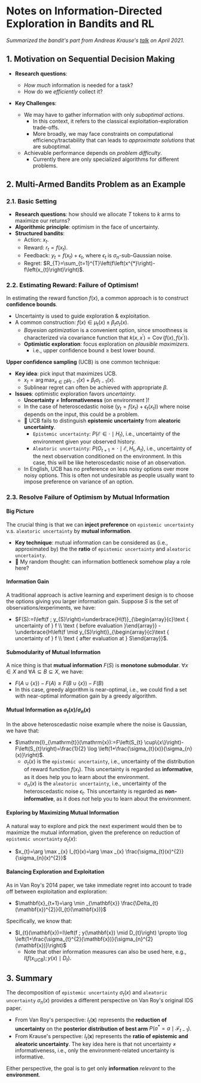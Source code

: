 # Notes on Information-Directed Exploration in Bandits and RL
*Summarized the bandit's part from Andreas Krause's [talk](https://www.imsi.institute/videos/%E2%80%8Binformation-directed-exploration-in-bandits-and-reinforcement-learning/) on April 2021.*

## 1. Motivation on Sequential Decision Making
- **Research questions**:
    - *How much* information is needed for a task?
    - How do we *efficiently* collect it?

- **Key Challenges**:
    - We may have to gather information with only *suboptimal actions*.
        - In this context, it refers to the classical exploitation-exploration trade-offs.
        - More broadly, we may face constraints on computational efficiency/tractability that can leads to *approximate solutions* that are suboptimal.
    - Achievable performance depends on *problem difficulty*.
        - Currently there are only specialized algorithms for different problems.

<!-- - **Key Takeaways**:
    - An efficient algorithm on *partial monitoring* problems.
        - It performs well simultaneously in all *linear* settings.
        - Also it works for *nonparametric* and *contextual* settings.
    - Approach is based on *Information-Directed Sampling*. -->

## 2. Multi-Armed Bandits Problem as an Example
### 2.1. Basic Setting
- **Research questions**: how should we allocate $T$ tokens to $k$ arms to maximize our returns?
- **Algorithmic principle**: optimism in the face of uncertainty.
- **Structured bandits**:
    - Action: $x_{t}$.
    - Reward: $r_{t}=f(x_{t})$.
    - Feedback: $y_{t} = f(x_{t}) + \epsilon _{t}$, where $\epsilon _{t}$ is $\sigma _{n}$-sub-Gaussian noise.
    - Regret: $R_{T}=\sum_{t=1}^{T}\left(f\left(x^{*}\right)-f\left(x_{t}\right)\right)$.

### 2.2. Estimating Reward: Failure of Optimism!
In estimating the reward function $f(x)$, a common approach is to construct **confidence bounds**.
- Uncertainty is used to guide exploration & exploitation.
- A common construction: $f(x) \in \mu_{t}(x) \pm \beta_{t} \sigma_{t}(x)$.
    - *Bayesian optimization*  is a convenient option, since smoothness is characterized via covariance function that $k\left(x, x^{\prime}\right)=\operatorname{Cov}\left(f(x), f\left(x^{\prime}\right)\right)$.
    - **Optimistic exploration**: focus exploration on *plausible maximizers*.
        - i.e., upper confidence bound $\geq$ best lower bound.

**Upper confidence sampling** (UCB) is one common technique:
- **Key idea**: pick input that maximizes UCB.
    - $x_{t}=\arg \max _{x \in D} \mu_{t-1}(x)+\beta_{t} \sigma_{t-1}(x)$.
    - Sublinear regret can often be achieved with appropriate $\beta$.
- **Issues**: optimistic exploration favors *uncertainty*.
    - **Uncertainty** $\neq$ **Informativeness** (on environment  )!
    - In the case of heteroscedastic noise ($y_{t}=f\left(x_{t}\right)+\epsilon_{t}\left(x_{t}\right)$) where noise depends on the input, this could be a problem.
    - 🎃 UCB fails to distinguish **epistemic uncertainty** from **aleatoric uncertainty**.
        - `Epistemic uncertainty`: $P\left(\mathcal{E} \in \cdot \mid H_{t}\right)$, i.e., uncertainty of the environment given your observed history.
        - `Aleatoric uncertainty`: $P\left(O_{t+1}=\cdot \mid \mathcal{E}, H_{t}, A_{t}\right)$, i.e., uncertainty of the next observation conditioned on the environment. In this case, this will be like heteroscedastic noise of an observation.
    - In English, UCB has no preference on less noisy options over more noisy options. This is often not undesirable as people usually want to impose preference on variance of an option.

### 2.3. Resolve Failure of Optimism by Mutual Information
#### Big Picture
The crucial thing is that we can **inject preference** on `epistemic uncertainty` v.s. `aleatoric uncertainty` by **mutual information**.
- **Key technique**: mutual information can be considered as (i.e., approximated by) the the **ratio** of `epistemic uncertainty` and `aleatoric uncertainty`.
- 👾 My random thought: can information bottleneck somehow play a role here?

#### Information Gain
A traditional approach is active learning and experiment design is to choose the options giving you larger information gain. Suppose $S$ is the set of observations/experiments, we have:
- $F(S):=I\left(f ; y_{S}\right)=\underbrace{H(f)}_{\begin{array}{c}\text { uncertainty of } f \\ \text { before evaluation }\end{array}} - \underbrace{H\left(f \mid y_{S}\right)}_{\begin{array}{c}\text { uncertainty of } f \\ \text { after evaluation at } S\end{array}}$.

#### Submodularity of Mutual Information
A nice thing is that **mutual information** $F(S)$ is **monotone submodular**. $\forall x \in X$ and $\forall A \subseteq B \subseteq X$, we have:
- $F(A \cup\{x\})-F(A) \geq F(B \cup\{x\})-F(B)$
- In this case, greedy algorithm is near-optimal, i.e., we could find a set with near-optimal information gain by a greedy algorithm.

#### Mutual Information as $\sigma_{t}(x) / \sigma_{n}(x)$
In the above heteroscedastic noise example where the noise is Gaussian, we have that:
- $\mathrm{I}_{\mathrm{t}}(\mathrm{x}):=F\left(S_{t} \cup\{x\}\right)-F\left(S_{t}\right)=\frac{1}{2} \log \left(1+\frac{\sigma_{t}(x)}{\sigma_{n}(x)}\right)$.
    - $\sigma_{t}(x)$ is the `epistemic uncertainty`, i.e., uncertainty of the distribution of reward function $f(x_{t})$. This uncertainty is regarded as **informative**, as it does help you to learn about the environment.
    - $\sigma_{n}(x)$ is the `aleatoric uncertainty`, i.e., uncertainty of the heteroscedastic noise $\epsilon_{t}$. This uncertainty is regarded as **non-informative**, as it does *not* help you to learn about the environment.

#### Exploring by Maximizing Mutual Information
A natural way to explore and pick the next experiment would then be to maximize the mutual information, given the preference on reduction of `epistemic uncertainty` $\sigma_{t}(x)$:
- $x_{t}=\arg \max _{x} I_{t}(x)=\arg \max _{x} \frac{\sigma_{t}(x)^{2}}{\sigma_{n}(x)^{2}}$

#### Balancing Exploration and Exploitation
As in Van Roy's 2014 paper, we take immediate regret into account to trade off between exploitation and exploration:
- $\mathbf{x}_{t+1}=\arg \min _{\mathbf{x}} \frac{\Delta_{t}(\mathbf{x})^{2}}{I_{t}(\mathbf{x})}$

Specifically, we know that:
- $I_{t}(\mathbf{x})=I\left(f ; y(\mathbf{x}) \mid D_{t}\right) \propto \log \left(1+\frac{\sigma_{t}^{2}(\mathbf{x})}{\sigma_{n}^{2}(\mathbf{x})}\right)$
    - Note that other information measures can also be used here, e.g., $I\left(f\left(x_{U C B}\right) ; y(x) \mid D_{t}\right)$.

## 3. Summary
The decomposition of `epistemic uncertainty` $\sigma_{t}(x)$ and `aleatoric uncertainty` $\sigma_{n}(x)$ provides a different perspective on Van Roy's original IDS paper.
- From Van Roy's perspective: $I_{t}(\mathbf{x})$ represents the **reduction of uncertainty** on the **posterior distribution of best arm** $P\left(a^{*}=a \mid \mathcal{F}_{t-1}\right)$.
- From Krause's perspective: $I_{t}(\mathbf{x})$ represents the **ratio of epistemic and aleatoric uncertainty**. The key idea here is that not uncertainty $\neq$ informativeness, i.e., only the environment-related uncertainty is informative.

Either perspective, the goal is to get only **information** *relevant* to the **environment**.
